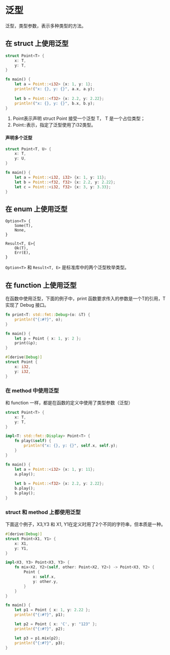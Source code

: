 # 泛型
泛型，类型参数，表示多种类型的方法。

## 在 struct 上使用泛型
```rust
struct Point<T> {
    x: T,
    y: T,
}

fn main() {
    let a = Point::<i32> {x: 1, y: 1};
    println!("x: {}, y: {}", a.x, a.y);
    
    let b = Point::<f32> {x: 2.2, y: 2.22};
    println!("x: {}, y: {}", b.x, b.y);
}
```
1. Point<T>表示声明 struct Point 接受一个泛型 T， T 是一个占位类型；
2. Point::<i32>表示，指定了泛型使用了i32类型。

#### 声明多个泛型
```rust
struct Point<T, U> {
    x: T,
    y: U,
}

fn main() {
    let a = Point::<i32, i32> {x: 1, y: 11};
    let b = Point::<f32, f32> {x: 2.2, y: 2.22};
    let c = Point::<i32, f32> {x: 3, y: 3.33};
}
```

## 在 enum 上使用泛型
```
Option<T> {
    Some(T),
    None,
}

Result<T, E>{
    Ok(T),
    Err(E),
}
```
`Option<T>` 和 `Result<T, E>` 是标准库中的两个泛型枚举类型。

## 在 function 上使用泛型
在函数中使用泛型，下面的例子中，print 函数要求传入的参数是一个T的引用，T 实现了 Debug 接口。
```rust
fn print<T: std::fmt::Debug>(o: &T) {
    println!("{:#?}", o);
}

fn main() {
    let p = Point { x: 1, y: 2 };
    print(&p);
}

#[derive(Debug)]
struct Point {
    x: i32,
    y: i32,
}
```

### 在 method 中使用泛型
和 function 一样，都是在函数的定义中使用了类型参数（泛型）
```rust
struct Point<T> {
    x: T,
    y: T,
}

impl<T: std::fmt::Display> Point<T> {
    fn play(&self) {
        println!("x: {}, y: {}", self.x, self.y);
    }
}

fn main() {
    let a = Point::<i32> {x: 1, y: 11};
    a.play();
    
    let b = Point::<f32> {x: 2.2, y: 2.22};
    b.play();
    b.play();
}
```

### struct 和 method 上都使用泛型
下面这个例子，X3,Y3 和 X1, Y1在定义时用了2个不同的字符串，但本质是一种。
```rust
#[derive(Debug)]
struct Point<X1, Y1> {
    x: X1,
    y: Y1,
}

impl<X3, Y3> Point<X3, Y3> {
    fn mix<X2, Y2>(self, other: Point<X2, Y2>) -> Point<X3, Y2> {
        Point {
            x: self.x,
            y: other.y,
        }
    }
}

fn main() {
    let p1 = Point { x: 1, y: 2.22 };
    println!("{:#?}", p1);

    let p2 = Point { x: 'C', y: "123" };
    println!("{:#?}", p2);

    let p3 = p1.mix(p2);
    println!("{:#?}", p3);
}
```
